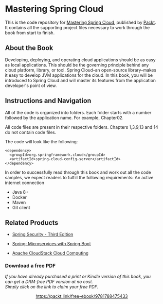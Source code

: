 


# Mastering Spring Cloud
This is the code repository for [Mastering Spring Cloud](https://www.packtpub.com/application-development/mastering-spring-cloud?utm_source=github&utm_medium=repository&utm_campaign=9781788475433), published by [Packt](https://www.packtpub.com/?utm_source=github). It contains all the supporting project files necessary to work through the book from start to finish.
## About the Book
Developing, deploying, and operating cloud applications should be as easy as local applications. This should be the governing principle behind any cloud platform, library, or tool. Spring Cloud–an open-source library–makes it easy to develop JVM applications for the cloud. In this book, you will be introduced to Spring Cloud and will master its features from the application developer's point of view.
## Instructions and Navigation
All of the code is organized into folders. Each folder starts with a number followed by the application name. For example, Chapter02.

All code files are present in their respective folders.
Chapters 1,3,9,13 and 14 do not contain code files. 

The code will look like the following:
```
<dependency>
  <groupId>org.springframework.cloud</groupId>
  <artifactId>spring-cloud-config-server</artifactId>
</dependency>
```

In order to successfully read through this book and work out all the code samples, we
expect readers to fulfill the following requirements:
An active internet connection
* Java 8+
* Docker
* Maven
* Git client

## Related Products
* [Spring Security - Third Edition](https://www.packtpub.com/application-development/spring-security-third-edition?utm_source=github&utm_medium=repository&utm_campaign=9781787129511)

* [Spring: Microservices with Spring Boot](https://www.packtpub.com/application-development/spring-microservices-spring-boot?utm_source=github&utm_medium=repository&utm_campaign=9781789132588)

* [Apache CloudStack Cloud Computing ](https://www.packtpub.com/virtualization-and-cloud/apache-cloudstack-cloud-computing?utm_source=github&utm_medium=repository&utm_campaign=9781782160106)

### Download a free PDF

 <i>If you have already purchased a print or Kindle version of this book, you can get a DRM-free PDF version at no cost.<br>Simply click on the link to claim your free PDF.</i>
<p align="center"> <a href="https://packt.link/free-ebook/9781788475433">https://packt.link/free-ebook/9781788475433 </a> </p>